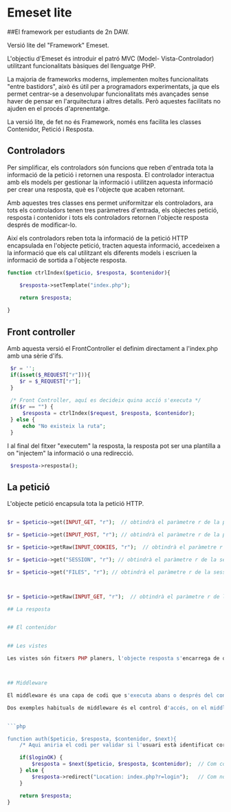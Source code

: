 # Emeset lite

##El framework per estudiants de 2n DAW.

Versió lite del "Framework" Emeset. 

L'objectiu d'Emeset és introduir el patró MVC (Model- Vista-Controlador) utilitzant funcionalitats bàsiques del llenguatge PHP.

La majoria de frameworks moderns, implementen moltes funcionalitats "entre bastidors", això és útil per a programadors experimentats, ja que els permet centrar-se a desenvolupar funcionalitats més avançades sense haver de pensar en l'arquitectura i altres detalls. Però aquestes facilitats no ajuden en el procés d'aprenentatge.

La versió lite, de fet no és Framework, només ens facilita les classes Contenidor, Petició i Resposta.

## Controladors

Per simplificar, els controladors són funcions que reben d'entrada tota la informació de la petició i retornen una resposta. El controlador interactua amb els models per gestionar la informació i utilitzen aquesta informació per crear una resposta, què es l'objecte que acaben retornant.

Amb aquestes tres classes ens permet uniformitzar els controladors, ara tots els controladors tenen tres paràmetres d'entrada, els objectes petició, resposta i contenidor i tots els controladors retornen l'objecte resposta després de modificar-lo.

Així els controladors reben tota la informació de la petició HTTP encapsulada en l'objecte petició, tracten aquesta informació, accedeixen a la informació que els cal utilitzant els diferents models i escriuen la informació de sortida a l'objecte resposta.

```php
function ctrlIndex($peticio, $resposta, $contenidor){

    $resposta->setTemplate("index.php");

    return $resposta;
    
} 
```

## Front controller

Amb aquesta versió el FrontController el definim directament a l'index.php amb una sèrie d'ifs.


```php
 $r = '';
 if(isset($_REQUEST["r"])){
    $r = $_REQUEST["r"];
 }
 
 /* Front Controller, aquí es decideix quina acció s'executa */
 if($r == "") {
     $resposta = ctrlIndex($request, $resposta, $contenidor);
 } else {
     echo "No existeix la ruta";
 }
 ```

I al final del fitxer "executem" la resposta,  la resposta pot ser una plantilla a on "injectem" la informació o una redirecció.


```php
 $resposta->resposta();

```





## La petició

L'objecte petició encapsula tota la petició HTTP.

```php

$r = $peticio->get(INPUT_GET, "r");  // obtindrà el paràmetre r de la petició GET i escaparà els caràcters especials.

$r = $peticio->get(INPUT_POST, "r"); // obtindrà el paràmetre r de la petició POST i escaparà els caràcters especials.

$r = $peticio->getRaw(INPUT_COOKIES, "r");  // obtindrà el paràmetre r de la petició GET.

$r = $peticio->get("SESSION", "r"); // obtindrà el paràmetre r de la sessió i escaparà els caràcters especials.

$r = $peticio->get("FILES", "r"); // obtindrà el paràmetre r de la sessió i escaparà els caràcters especials.



$r = $peticio->getRaw(INPUT_GET, "r");  // obtindrà el paràmetre r de la petició GET.

## La resposta


## El contenidor


## Les vistes

Les vistes són fitxers PHP planers, l'objecte resposta s'encarrega de que en el àmbit del fitxer hi estiguin disponible tota les variables que haguem definit al controlador.



## Middleware

El middleware és una capa de codi que s'executa abans o després del controlador,  i pot fer modificacions als objectes petició o resposta. Ens permet afegir la mateixa "capa" a més d'un controlador sense la necessitat de repetir codi, ni de que el controlador hagi de tenir codi que no estigui relacionat directament amb la seva responsavilitat.

Dos exemples habituals de middleware és el control d'accés, on el middleware comprova si l'usuari que ha fet la petició realment té permissos suficients per executar aquell controlador o middleware que afegeix informació comuna a tota l'aplicació a la resposta,  com ara la informació per generar el menú de navegació.


```php

function auth($peticio, $resposta, $contenidor, $next){
    /* Aqui aniria el codi per validar si l'usuari està identificat correctament. */

    if($loginOK) {
        $resposta = $next($peticio, $resposta, $contenidor);  // Com compleix les condicions  executem el controlador.
    } else {
        $resposta->redirect("Location: index.php?r=login");   // Com no les compleix, aquí redirigim a la ruta definida per aquest cas.  
    }

    return $resposta;
}

```